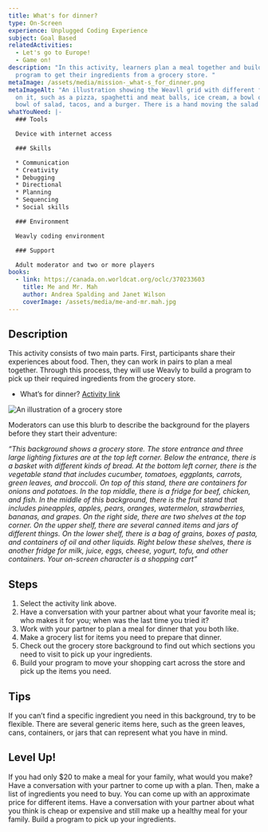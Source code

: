 ```yaml
---
title: What's for dinner?
type: On-Screen
experience: Unplugged Coding Experience
subject: Goal Based
relatedActivities:
  - Let's go to Europe!
  - Game on!
description: "In this activity, learners plan a meal together and build a
  program to get their ingredients from a grocery store. "
metaImage: /assets/media/mission-_what-s_for_dinner.png
metaImageAlt: "An illustration showing the Weavll grid with different food otems
  on it, such as a pizza, spaghetti and meat balls, ice cream, a bowl of rice, a
  bowl of salad, tacos, and a burger. There is a hand moving the salad bowl. "
whatYouNeed: |-
  ### Tools

  Device with internet access

  ### Skills

  * Communication
  * Creativity
  * Debugging
  * Directional
  * Planning
  * Sequencing
  * Social skills

  ### Environment

  Weavly coding environment

  ### Support

  Adult moderator and two or more players
books:
  - link: https://canada.on.worldcat.org/oclc/370233603
    title: Me and Mr. Mah
    author: Andrea Spalding and Janet Wilson
    coverImage: /assets/media/me-and-mr.mah.jpg
---
```

## Description

This activity consists of two main parts. First, participants share their experiences about food. Then, they can work in pairs to plan a meal together. Through this process, they will use Weavly to build a program to pick up their required ingredients from the grocery store. 

* What’s for dinner? [Activity link](https://create.weavly.org/?v=1.7&t=default&w=GroceryStore&p=&c=abb&d=&s=abb)

![An illustration of a grocery store](/assets/media/grocery-store.jpg "Grocery store")

Moderators can use this blurb to describe the background for the players before they start their adventure:

*“This background shows a grocery store. The store entrance and three large lighting fixtures are at the top left corner. Below the entrance, there is a basket with different kinds of bread. At the bottom left corner, there is the vegetable stand that includes cucumber, tomatoes, eggplants, carrots, green leaves, and broccoli. On top of this stand, there are containers for onions and potatoes. In the top middle, there is a fridge for beef, chicken, and fish. In the middle of this background, there is the fruit stand that includes pineapples, apples, pears, oranges, watermelon, strawberries, bananas, and grapes. On the right side, there are two shelves at the top corner. On the upper shelf, there are several canned items and jars of different things. On the lower shelf, there is a bag of grains, boxes of pasta, and containers of oil and other liquids. Right below these shelves, there is another fridge for milk, juice, eggs, cheese, yogurt, tofu, and other containers. Your on-screen character is a shopping cart”*

## Steps

1. Select the activity link above.
2. Have a conversation with your partner about what your favorite meal is; who makes it for you; when was the last time you tried it?
3. Work with your partner to plan a meal for dinner that you both like.
4. Make a grocery list for items you need to prepare that dinner.
5. Check out the grocery store background to find out which sections you need to visit to pick up your ingredients.
6. Build your program to move your shopping cart across the store and pick up the items you need. 

## Tips

If you can’t find a specific ingredient you need in this background, try to be flexible. There are several generic items here, such as the green leaves, cans, containers, or jars that can represent what you have in mind.

## Level Up!

If you had only $20 to make a meal for your family, what would you make? Have a conversation with your partner to come up with a plan. Then, make a list of ingredients you need to buy. You can come up with an approximate price for different items. Have a conversation with your partner about what you think is cheap or expensive and still make up a healthy meal for your family. Build a program to pick up your ingredients.